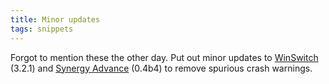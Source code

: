 ```yaml
---
title: Minor updates
tags: snippets
---
```


Forgot to mention these the other day. Put out minor updates to [WinSwitch](http://winswitch.wincent.com/) (3.2.1) and [Synergy Advance](http://synergyadvance.com/) (0.4b4) to remove spurious crash warnings.
